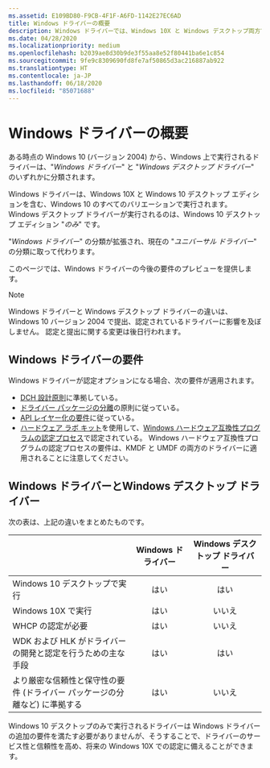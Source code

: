 ```yaml
---
ms.assetid: E109BD80-F9CB-4F1F-A6FD-1142E27EC6AD
title: Windows ドライバーの概要
description: Windows ドライバーでは、Windows 10X と Windows デスクトップ両方で実行されるドライバーを 1 つ作成できます。
ms.date: 04/28/2020
ms.localizationpriority: medium
ms.openlocfilehash: b2039ae8d30b9de3f55aa8e52f80441ba6e1c854
ms.sourcegitcommit: 9fe9c8309690fd8fe7af50865d3ac216887ab922
ms.translationtype: HT
ms.contentlocale: ja-JP
ms.lasthandoff: 06/18/2020
ms.locfileid: "85071688"
---
```

# <a name="getting-started-with-windows-drivers"></a>Windows ドライバーの概要

ある時点の Windows 10 (バージョン 2004) から、Windows 上で実行されるドライバーは、"*Windows ドライバー*" と "*Windows デスクトップ ドライバー*" のいずれかに分類されます。 

Windows ドライバーは、Windows 10X と Windows 10 デスクトップ エディションを含む、Windows 10 のすべてのバリエーションで実行されます。  Windows デスクトップ ドライバーが実行されるのは、Windows 10 デスクトップ エディション "*のみ*" です。  

"*Windows ドライバー*" の分類が拡張され、現在の "*ユニバーサル ドライバー*" の分類に取って代わります。 

このページでは、Windows ドライバーの今後の要件のプレビューを提供します。  

> [!NOTE]
> Windows ドライバーと Windows デスクトップ ドライバーの違いは、Windows 10 バージョン 2004 で提出、認定されているドライバーに影響を及ぼしません。  認定と提出に関する変更は後日行われます。


## <a name="windows-drivers-requirements"></a>Windows ドライバーの要件

Windows ドライバーが認定オプションになる場合、次の要件が適用されます。

- [DCH 設計原則](dch-principles-best-practices.md)に準拠している。
- [ドライバー パッケージの分離](driver-isolation.md)の原則に従っている。
- [API レイヤー化の要件](api-layering.md)に従っている。
- [ハードウェア ラボ キット](https://docs.microsoft.com/windows-hardware/test/hlk/)を使用して、[Windows ハードウェア互換性プログラムの認定プロセス](https://docs.microsoft.com/windows-hardware/design/compatibility/whcp-certification-process)で認定されている。 Windows ハードウェア互換性プログラムの認定プロセスの要件は、KMDF と UMDF の両方のドライバーに適用されることに注意してください。

## <a name="windows-drivers-vs-windows-desktop-drivers"></a>Windows ドライバーとWindows デスクトップ ドライバー

次の表は、上記の違いをまとめたものです。

|                                                                     |Windows ドライバー|Windows デスクトップ ドライバー |
| --------------------------------------------------------------------|:-------------:|:----------------------:|
| Windows 10 デスクトップで実行                                           | はい           | はい                    |
| Windows 10X で実行                                                  | はい           | いいえ                     |
| WHCP の認定が必要                                         | はい           | いいえ                     |
| WDK および HLK がドライバーの開発と認定を行うための主な手段| はい           | はい                    |
| より厳密な信頼性と保守性の要件 (ドライバー パッケージの分離など) に準拠する     | はい           | いいえ                     |


Windows 10 デスクトップのみで実行されるドライバーは Windows ドライバーの追加の要件を満たす必要がありませんが、そうすることで、ドライバーのサービス性と信頼性を高め、将来の Windows 10X での認定に備えることができます。
